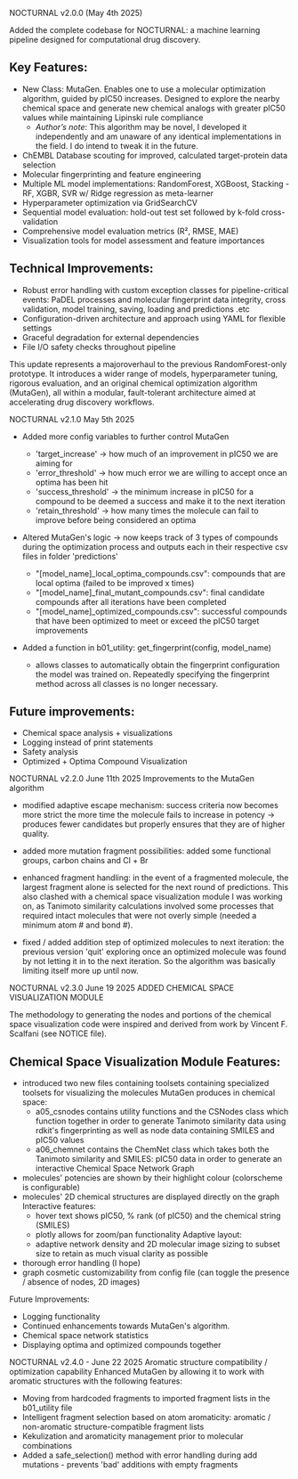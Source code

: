 NOCTURNAL v2.0.0 (May 4th 2025)

Added the complete codebase for NOCTURNAL: a machine learning pipeline designed for computational drug discovery.

## Key Features:

- New Class: MutaGen. Enables one to use a molecular optimization algorithm, guided by pIC50 increases. Designed to explore the nearby chemical space and generate new chemical analogs with greater pIC50 values while maintaining Lipinski rule compliance
    - *Author’s note*: This algorithm may be novel, I developed it independently and am unaware of any identical implementations in the field. I do intend to tweak it in the future.
- ChEMBL Database scouting for improved, calculated target-protein data selection
- Molecular fingerprinting and feature engineering
- Multiple ML model implementations: RandomForest, XGBoost, Stacking - RF, XGBR, SVR w/ Ridge regression as meta-learner
- Hyperparameter optimization via GridSearchCV
- Sequential model evaluation: hold-out test set followed by k-fold cross-validation
- Comprehensive model evaluation metrics (R², RMSE, MAE)
- Visualization tools for model assessment and feature importances

## Technical Improvements:

- Robust error handling with custom exception classes for pipeline-critical events: PaDEL processes and molecular fingerprint data integrity, cross validation, model training, saving, loading and predictions .etc
- Configuration-driven architecture and approach using YAML for flexible settings
- Graceful degradation for external dependencies
- File I/O safety checks throughout pipeline

This update represents a majoroverhaul to the previous RandomForest-only prototype. It introduces a wider range of models, hyperparameter tuning, rigorous evaluation, and an original chemical optimization algorithm (MutaGen), all within a modular, fault-tolerant architecture aimed at accelerating drug discovery workflows.


NOCTURNAL v2.1.0 May 5th 2025
- Added more config variables to further control MutaGen
	- 'target_increase' -> how much of an improvement in pIC50 we are aiming for
	- 'error_threshold' -> how much error we are willing to accept once an optima has been hit
	- 'success_threshold' -> the minimum increase in pIC50 for a compound to be deemed a success and make it to the next iteration
	- 'retain_threshold' -> how many times the molecule can fail to improve before being considered an optima 

- Altered MutaGen's logic -> now keeps track of 3 types of compounds during the optimization process and outputs each in their respective csv files in folder 'predictions'
	- "[model_name]_local_optima_compounds.csv": compounds that are local optima (failed to be improved x times)
	- "[model_name]_final_mutant_compounds.csv": final candidate compounds after all iterations have been completed
	- "[model_name]_optimized_compounds.csv": successful compounds that have been optimized to meet or exceed the pIC50 target improvements

- Added a function in b01_utility: get_fingerprint(config, model_name)
	- allows classes to automatically obtain the fingerprint configuration the model was trained on. Repeatedly specifying the fingerprint method across all classes is no longer necessary. 

## Future improvements: 
- Chemical space analysis + visualizations
- Logging instead of print statements
- Safety analysis
- Optimized + Optima Compound Visualization

NOCTURNAL v2.2.0 June 11th 2025
Improvements to the MutaGen algorithm

- modified adaptive escape mechanism: success criteria now becomes more strict the more time the molecule fails to increase in potency -> produces fewer candidates but properly ensures that they are of higher quality.

- added more mutation fragment possibilities: added some functional groups, carbon chains and Cl + Br

- enhanced fragment handling: in the event of a fragmented molecule, the largest fragment alone is selected for the next round of predictions. This also clashed with a chemical space visualization module I was working on, as Tanimoto similarity calculations involved some processes that required intact molecules that were not overly simple (needed a minimum atom # and bond #).

- fixed / added addition step of optimized molecules to next iteration: the previous version 'quit' exploring once an optimized molecule was found by not letting it in to the next iteration. So the algorithm was basically limiting itself more up until now.


NOCTURNAL v2.3.0 June 19 2025
ADDED CHEMICAL SPACE VISUALIZATION MODULE

The methodology to generating the nodes and portions of the chemical space visualization code were inspired and derived from work by Vincent F. Scalfani (see NOTICE file).

## Chemical Space Visualization Module Features:
- introduced two new files containing toolsets containing specialized toolsets for visualizing the molecules MutaGen produces in chemical space:
	- a05_csnodes contains utility functions and the CSNodes class which function together in order to generate Tanimoto similarity data using rdkit's fingerprinting as well as node data containing SMILES and pIC50 values
	- a06_chemnet contains the ChemNet class which takes both the Tanimoto similarity and SMILES: pIC50 data in order to generate an interactive Chemical Space Network Graph
- molecules' potencies are shown by their highlight colour (colorscheme is configurable)
- molecules' 2D chemical structures are displayed directly on the graph 
Interactive features:
	- hover text shows pIC50, % rank (of pIC50) and the chemical string (SMILES)
	- plotly allows for zoom/pan functionality
Adaptive layout:
	- adaptive network density and 2D molecular image sizing to subset size to retain as much visual clarity as possible
- thorough error handling (I hope)
- graph cosmetic customizability from config file (can toggle the presence / absence of nodes, 2D images)

Future Improvements:
- Logging functionality
- Continued enhancements towards MutaGen's algorithm.
- Chemical space network statistics
- Displaying optima and optimized compounds together

NOCTURNAL v2.4.0 - June 22 2025
Aromatic structure compatibility / optimization capability
Enhanced MutaGen by allowing it to work with aromatic structures with the following features:
- Moving from hardcoded fragments to imported fragment lists in the b01_utility file
- Intelligent fragment selection based on atom aromaticity: aromatic / non-aromatic structure-compatible fragment lists
- Kekulization and aromaticity management prior to molecular combinations
- Added a safe_selection() method with error handling during add mutations - prevents 'bad' additions with empty fragments

